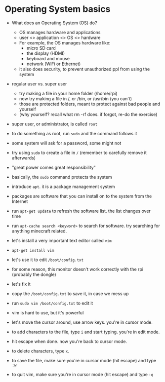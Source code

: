 # Operating System basics #

* What does an Operating System (OS) do?
  * OS manages hardware and applications
  * user <> application <> OS <> hardware
  * For example, the OS manages hardware like:
    * micro SD card
    * the display (HDMI)
    * keyboard and mouse
    * network (WiFi or Ethernet)
  * it also does security, to prevent unauthorized ppl from using the system

* regular user vs. super user
  * try making a file in your home folder (/home/rpi)
  * now try making a file in /, or /bin, or /usr/bin (you can't)
  * those are protected folders, meant to protect against bad people and yourself
  * (why yourself? recall what rm -rf does. if forgot, re-do the exercise)

* super user, or administrator, is called `root`
* to do something as root, run `sudo` and the command follows it
* some system will ask for a password, some might not
* try using `sudo` to create a file in `/` (remember to carefully remove it afterwards)
* "great power comes great responsibility"
* basically, the `sudo` command protects the system

* introduce `apt`. it is a package management system
 * packages are software that you can install on to the system from the Internet
 * run `apt-get update` to refresh the software list. the list changes over time
 * run `apt-cache search <keyword>` to search for software. try searching for anything minecraft related.
 * let's install a very important text editor called `vim`
 * `apt-get install vim`

* let's use it to edit `/boot/config.txt`
 * for some reason, this monitor doesn't work correctly with the rpi (probably the dongle)
 * let's fix it
 * copy the `/boot/config.txt` to save it, in case we mess up
 * run `sudo vim /boot/config.txt` to edit it
 * vim is hard to use, but it's powerful
 * let's move the cursor around, use arrow keys. you're in cursor mode.
 * to add characters to the file, type `i` and start typing. you're in edit mode.
 * hit escape when done. now you're back to cursor mode.
 * to delete characters, type `x`.
 * to save the file, make sure you're in cursor mode (hit escape) and type `:w`
 * to quit vim, make sure you're in cursor mode (hit escape) and type `:q`
